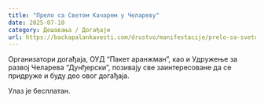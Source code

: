 ```yaml
---
title: "Прело са Светом Качарем у Челареву"
date: 2025-07-10
category: Дешавања / Догађаји
url: https://backapalankavesti.com/drustvo/manifestacije/prelo-sa-svetom-kacarem-u-celarevu/
---
```


Организатори догађаја, ОУД “Пакет аранжман”, као и Удружење за развој Челарева “Дунђерски”, позивају све заинтересоване да се придруже и буду део овог догађаја.

Улаз је бесплатан.
